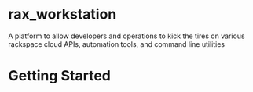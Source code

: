 rax_workstation
===============

A platform to allow developers and operations to kick the tires on various rackspace cloud APIs, automation tools, and command line utilities

Getting Started
===============
